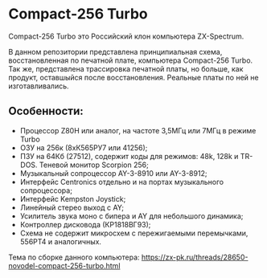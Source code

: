 # Compact-256 Turbo

Compact-256 Turbo это Российский клон компьютера  ZX-Spectrum.

В данном репозитории представлена принципиальная схема, восстановленная по печатной плате, компьютера Compact-256 Turbo.
Так же, представлена трассировка печатной платы, но больше, как продукт, оставшыйся после восстановления. Реальные платы по ней не изготавливались.


## Особенности:
- Процессор Z80H или аналог, на частоте 3,5МГц или 7МГц в режиме Turbo
- ОЗУ на 256к (8хК565РУ7 или 41256);
- ПЗУ на 64Кб (27512), содержит коды для режимов: 48k, 128k и TR-DOS. Теневой монитор Scorpion 256;
- Музыкальный сопроцессор AY-3-8910 или AY-3-8912;
- Интерфейс Centronics отдельно и на портах музыкального сопроцессора;
- Интерфейс Kempston Joystick;
- Линейный стерео выход с AY;
- Усилитель звука моно с бипера и AY для небольшого динамика;
- Контроллер дисковода (КР1818ВГ93);
- Схема не содержит микросхем с пережигаемыми перемычками, 556РТ4 и аналогичных.


Тема по сборке данного компьютера: https://zx-pk.ru/threads/28650-novodel-compact-256-turbo.html

